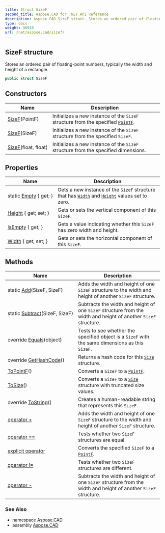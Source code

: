 ```yaml
---
title: Struct SizeF
second_title: Aspose.CAD for .NET API Reference
description: Aspose.CAD.SizeF struct. Stores an ordered pair of floatingpoint numbers typically the width and height of a rectangle
type: docs
weight: 36910
url: /net/aspose.cad/sizef/
---
```

## SizeF structure

Stores an ordered pair of floating-point numbers, typically the width and height of a rectangle.

```csharp
public struct SizeF
```

## Constructors

| Name | Description |
| --- | --- |
| [SizeF](sizef/#constructor)(PointF) | Initializes a new instance of the `SizeF` structure from the specified [`PointF`](../pointf/). |
| [SizeF](sizef/#constructor_1)(SizeF) | Initializes a new instance of the `SizeF` structure from the specified `SizeF`. |
| [SizeF](sizef/#constructor_2)(float, float) | Initializes a new instance of the `SizeF` structure from the specified dimensions. |

## Properties

| Name | Description |
| --- | --- |
| static [Empty](../../aspose.cad/sizef/empty/) { get; } | Gets a new instance of the `SizeF` structure that has [`Width`](./width/) and [`Height`](./height/) values set to zero. |
| [Height](../../aspose.cad/sizef/height/) { get; set; } | Gets or sets the vertical component of this `SizeF`. |
| [IsEmpty](../../aspose.cad/sizef/isempty/) { get; } | Gets a value indicating whether this `SizeF` has zero width and height. |
| [Width](../../aspose.cad/sizef/width/) { get; set; } | Gets or sets the horizontal component of this `SizeF`. |

## Methods

| Name | Description |
| --- | --- |
| static [Add](../../aspose.cad/sizef/add/)(SizeF, SizeF) | Adds the width and height of one `SizeF` structure to the width and height of another `SizeF` structure. |
| static [Subtract](../../aspose.cad/sizef/subtract/)(SizeF, SizeF) | Subtracts the width and height of one `SizeF` structure from the width and height of another `SizeF` structure. |
| override [Equals](../../aspose.cad/sizef/equals/)(object) | Tests to see whether the specified object is a `SizeF` with the same dimensions as this `SizeF`. |
| override [GetHashCode](../../aspose.cad/sizef/gethashcode/)() | Returns a hash code for this [`Size`](../size/) structure. |
| [ToPointF](../../aspose.cad/sizef/topointf/)() | Converts a `SizeF` to a [`PointF`](../pointf/). |
| [ToSize](../../aspose.cad/sizef/tosize/)() | Converts a `SizeF` to a [`Size`](../size/) structure with truncated size values. |
| override [ToString](../../aspose.cad/sizef/tostring/)() | Creates a human-readable string that represents this `SizeF`. |
| [operator +](../../aspose.cad/sizef/op_addition/) | Adds the width and height of one `SizeF` structure to the width and height of another `SizeF` structure. |
| [operator ==](../../aspose.cad/sizef/op_equality/) | Tests whether two `SizeF` structures are equal. |
| [explicit operator](../../aspose.cad/sizef/op_explicit/) | Converts the specified `SizeF` to a [`PointF`](../pointf/). |
| [operator !=](../../aspose.cad/sizef/op_inequality/) | Tests whether two `SizeF` structures are different. |
| [operator -](../../aspose.cad/sizef/op_subtraction/) | Subtracts the width and height of one `SizeF` structure from the width and height of another `SizeF` structure. |

### See Also

* namespace [Aspose.CAD](../../aspose.cad/)
* assembly [Aspose.CAD](../../)



